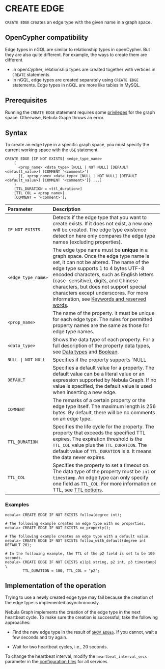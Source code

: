 # CREATE EDGE

`CREATE EDGE` creates an edge type with the given name in a graph space.

## OpenCypher compatibility

Edge types in nGQL are similar to relationship types in openCypher. But they are also quite different. For example, the ways to create them are different.

* In openCypher, relationship types are created together with vertices in `CREATE` statements.
* In nGQL, edge types are created separately using `CREATE EDGE` statements. Edge types in nGQL are more like tables in MySQL.

## Prerequisites

Running the `CREATE EDGE` statement requires some [privileges](../../7.data-security/1.authentication/3.role-list.md) for the graph space. Otherwise, Nebula Graph throws an error.

## Syntax

To create an edge type in a specific graph space, you must specify the current working space with the `USE` statement.

```ngql
CREATE EDGE [IF NOT EXISTS] <edge_type_name>
    (
      <prop_name> <data_type> [NULL | NOT NULL] [DEFAULT <default_value>] [COMMENT '<comment>']
      [{, <prop_name> <data_type> [NULL | NOT NULL] [DEFAULT <default_value>] [COMMENT '<comment>']} ...] 
    )
    [TTL_DURATION = <ttl_duration>]
    [TTL_COL = <prop_name>]
    [COMMENT = '<comment>'];
```

|Parameter|Description|
|:---|:---|
|`IF NOT EXISTS`|Detects if the edge type that you want to create exists. If it does not exist, a new one will be created. The edge type existence detection here only compares the edge type names (excluding properties).|
|`<edge_type_name>`|The edge type name must be **unique** in a graph space. Once the edge type name is set, it can not be altered. The name of the edge type supports 1 to 4 bytes UTF-8 encoded characters, such as English letters (case-sensitive), digits, and Chinese characters, but does not support special characters except underscores. For more information, see [Keywords and reserved words](../../3.ngql-guide/1.nGQL-overview/keywords-and-reserved-words.md).|
|`<prop_name>`|The name of the property. It must be unique for each edge type. The rules for permitted property names are the same as those for edge type names.|
|`<data_type>`|Shows the data type of each property. For a full description of the property data types, see [Data types](../3.data-types/1.numeric.md) and [Boolean](../3.data-types/2.boolean.md).|
|`NULL \| NOT NULL`|Specifies if the property supports `NULL | NOT NULL`. The default value is `NULL`.|
|`DEFAULT`|Specifies a default value for a property. The default value can be a literal value or an expression supported by Nebula Graph. If no value is specified, the default value is used when inserting a new edge.|
|`COMMENT`|The remarks of a certain property or the edge type itself. The maximum length is 256 bytes. By default, there will be no comments on an edge type.|
|`TTL_DURATION`|Specifies the life cycle for the property. The property that exceeds the specified TTL expires. The expiration threshold is the `TTL_COL` value plus the `TTL_DURATION`. The default value of `TTL_DURATION` is `0`. It means the data never expires.|
|`TTL_COL`|Specifies the property to set a timeout on. The data type of the property must be `int` or `timestamp`. An edge type can only specify one field as `TTL_COL`. For more information on TTL, see [TTL options](../8.clauses-and-options/ttl-options.md).|

### Examples

```ngql
nebula> CREATE EDGE IF NOT EXISTS follow(degree int);

# The following example creates an edge type with no properties.
nebula> CREATE EDGE IF NOT EXISTS no_property();

# The following example creates an edge type with a default value.
nebula> CREATE EDGE IF NOT EXISTS follow_with_default(degree int DEFAULT 20);

# In the following example, the TTL of the p2 field is set to be 100 seconds.
nebula> CREATE EDGE IF NOT EXISTS e1(p1 string, p2 int, p3 timestamp) \
        TTL_DURATION = 100, TTL_COL = "p2";
```

## Implementation of the operation

Trying to use a newly created edge type may fail because the creation of the edge type is implemented asynchronously.

Nebula Graph implements the creation of the edge type in the next heartbeat cycle. To make sure the creation is successful, take the following approaches:

- Find the new edge type in the result of [`SHOW EDGES`](4.show-edges.md). If you cannot, wait a few seconds and try again.

- Wait for two heartbeat cycles, i.e., 20 seconds.

To change the heartbeat interval, modify the `heartbeat_interval_secs` parameter in the [configuration files](../../5.configurations-and-logs/1.configurations/1.configurations.md) for all services.
